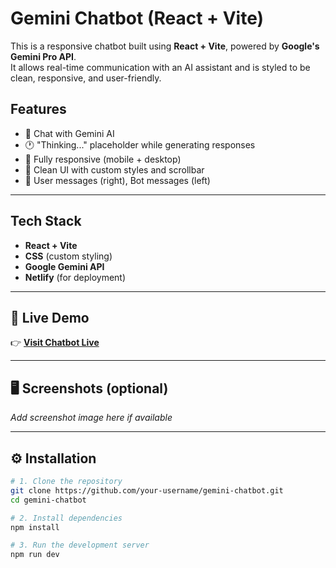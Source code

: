 #  Gemini Chatbot (React + Vite)

This is a responsive chatbot built using **React + Vite**, powered by **Google's Gemini Pro API**.  
It allows real-time communication with an AI assistant and is styled to be clean, responsive, and user-friendly.



##  Features

- 🤖 Chat with Gemini AI
- 🕐 "Thinking..." placeholder while generating responses
- 📱 Fully responsive (mobile + desktop)
- 🎨 Clean UI with custom styles and scrollbar
- 💬 User messages (right), Bot messages (left)

---

##  Tech Stack

- **React + Vite**
- **CSS** (custom styling)
- **Google Gemini API**
- **Netlify** (for deployment)

---

## 🔴 Live Demo

👉 **[Visit Chatbot Live](https://souravchatbot.netlify.app/)**

---

## 🖥️ Screenshots (optional)

_Add screenshot image here if available_

---

## ⚙️ Installation

```bash
# 1. Clone the repository
git clone https://github.com/your-username/gemini-chatbot.git
cd gemini-chatbot

# 2. Install dependencies
npm install

# 3. Run the development server
npm run dev
